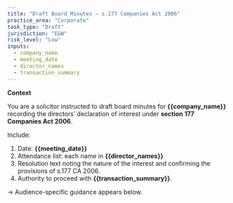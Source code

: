```yaml
---
title: "Draft Board Minutes – s.177 Companies Act 2006"
practice_area: "Corporate"
task_type: "Draft"
jurisdiction: "E&W"
risk_level: "Low"
inputs:
  - company_name
  - meeting_date
  - director_names
  - transaction_summary
---
```


**Context**

You are a solicitor instructed to draft board minutes
for **\{\{company_name\}\}** recording the directors’ declaration
of interest under **section 177 Companies Act 2006**.

Include:

1. Date: **\{\{meeting_date\}\}**
2. Attendance list: each name in **\{\{director_names\}\}**
3. Resolution text noting the nature of the interest and
   confirming the provisions of s.177 CA 2006.
4. Authority to proceed with **\{\{transaction_summary\}\}**.

→ Audience-specific guidance appears below.

